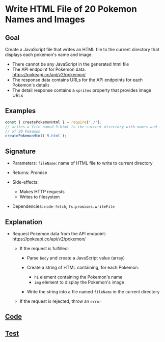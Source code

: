 # Write HTML File of 20 Pokemon Names and Images

## Goal

Create a JavaScript file that writes an HTML file to the current directory that displays each pokemon's name and image.

- There cannot be any JavaScript in the generated html file
- The API endpoint for Pokemon data: https://pokeapi.co/api/v2/pokemon/
- The response data contains URLs for the API endpoints for each Pokemon's details
- The detail response contains a `sprites` property that provides image URLs

## Examples

```js
const { createPokemonHtml } = require('./');
// writes a file named 9.html to the current directory with names and images
// of 20 Pokemon
createPokemonHtml('9.html');
```

## Signature

- Parameters: `fileName`: name of HTML file to write to current directory
- Returns: Promise
- Side-effects:

  - Makes HTTP requests
  - Writes to filesystem

- Dependencies: `node-fetch`, `fs.promises.writeFile`

## Explanation

- Request Pokemon data from the API endpoint: https://pokeapi.co/api/v2/pokemon/

  - If the request is fulfilled:

    - Parse `body` and create a JavaScript value (array)
    - Create a string of HTML containing, for each Pokemon:

      - `h1` element containing the Pokemon's name
      - `img` element to display the Pokemon's image

    - Write the string into a file named `fileName` in the current directory

  - If the request is rejected, throw an `error`

## [Code](index.js)

## [Test](index.test.js)
